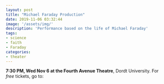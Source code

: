 ```yaml
---
layout: post
title: "Michael Faraday Production"
date: 2019-11-06 03:32:44
image: '/assets/img/'
description: 'Performance based on the life of Michael Faraday'
tags:
- science
- faith
- Faraday
categories:
- theater
---
```


**7:30 PM, Wed Nov 6 at the Fourth Avenue Theatre**, Dordt University. For *free* tickets, go to: 

